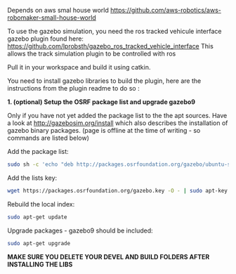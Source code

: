 Depends on aws smal house world https://github.com/aws-robotics/aws-robomaker-small-house-world

To use the gazebo simulation, you need the ros tracked vehicule interface gazebo plugin found here: 
https://github.com/lprobsth/gazebo_ros_tracked_vehicle_interface
This allows the track simulation plugin to be controlled with ros

Pull it in your workspace and build it using catkin.


You need to install gazebo libraries to build the plugin, here are the instructions from the plugin readme to do so :

**1. (optional) Setup the OSRF package list and upgrade gazebo9**

Only if you have not yet added the package list to the the apt sources. Have a look at http://gazebosim.org/install which also describes the installation of gazebo binary packages. (page is offline at the time of writing - so commands are listed below)

Add the package list:
```bash
sudo sh -c 'echo "deb http://packages.osrfoundation.org/gazebo/ubuntu-stable `lsb_release -cs` main" > /etc/apt/sources.list.d/gazebo-stable.list'
```

Add the lists key:
```bash
wget https://packages.osrfoundation.org/gazebo.key -O - | sudo apt-key add -
```

Rebuild the local index:
```bash
sudo apt-get update
```

Upgrade packages - gazebo9 should be included:
```bash
sudo apt-get upgrade
```

**MAKE SURE YOU DELETE YOUR DEVEL AND BUILD FOLDERS AFTER INSTALLING THE LIBS**


